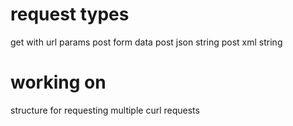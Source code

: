 # request types
get with url params
post form data
post json string
post xml string

# working on
structure for requesting multiple curl requests